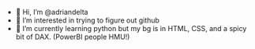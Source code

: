 - 👋 Hi, I’m @adriandelta
- 👀 I’m interested in trying to figure out github
- 🌱 I’m currently learning python but my bg is in HTML, CSS, and a spicy bit of DAX. (PowerBI people HMU!)

<!---
adriandelta/adriandelta is a ✨ special ✨ repository because its `README.md` (this file) appears on your GitHub profile.
You can click the Preview link to take a look at your changes.
--->
